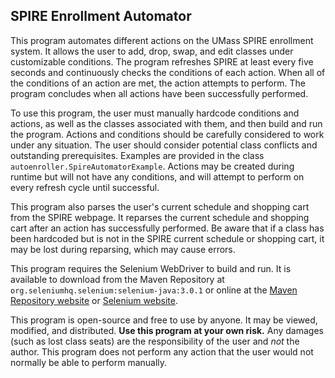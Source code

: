 ## SPIRE Enrollment Automator

This program automates different actions on the UMass SPIRE enrollment system. 
It allows the user to add, drop, swap, and edit classes under customizable conditions.
The program refreshes SPIRE at least every five seconds and continuously checks the
conditions of each action. When all of the conditions of an action are met,
the action attempts to perform. The program concludes when all actions have been
successfully performed.

To use this program, the user must manually hardcode conditions and actions,
as well as the classes associated with them, and then build and run the program.
Actions and conditions should be carefully considered to work under any situation.
The user should consider potential class conflicts and outstanding prerequisites.
Examples are provided in the class `autoenroller.SpireAutomatorExample`.
Actions may be created during runtime but will not have any conditions,
and will attempt to perform on every refresh cycle until successful.

This program also parses the user's current schedule and shopping cart from the SPIRE webpage.
It reparses the current schedule and shopping cart after an action has successfully performed.
Be aware that if a class has been hardcoded but is not in the SPIRE current schedule
or shopping cart, it may be lost during reparsing, which may cause errors.

This program requires the Selenium WebDriver to build and run. It is available to download from
the Maven Repository  at `org.seleniumhq.selenium:selenium-java:3.0.1` or online at the 
[Maven Repository website](https://mvnrepository.com/artifact/org.seleniumhq.selenium/selenium-java/3.0.1)
or [Selenium website](http://www.seleniumhq.org/).

This program is open-source and free to use by anyone.
It may be viewed, modified, and distributed.
**Use this program at your own risk.**
Any damages (such as lost class seats) are the responsibility of the user and _not_ the author.
This program does not perform any action that the user would not normally be able to perform manually.
